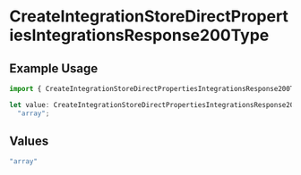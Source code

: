 # CreateIntegrationStoreDirectPropertiesIntegrationsResponse200Type

## Example Usage

```typescript
import { CreateIntegrationStoreDirectPropertiesIntegrationsResponse200Type } from "@vercel/sdk/models/createintegrationstoredirectop.js";

let value: CreateIntegrationStoreDirectPropertiesIntegrationsResponse200Type =
  "array";
```

## Values

```typescript
"array"
```